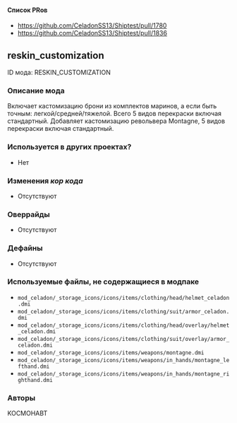 
#### Список PRов

- https://github.com/CeladonSS13/Shiptest/pull/1780
- https://github.com/CeladonSS13/Shiptest/pull/1836
<!--
  Ссылки на PRы, связанные с модом:
  - Создание
  - Большие изменения
-->

<!-- Название мода. Не важно на русском или на английском. -->
## reskin_customization

ID мода: RESKIN_CUSTOMIZATION

### Описание мода

Включает кастомизацию брони из комплектов маринов, а если быть точным: легкой/средней/тяжелой. Всего 5 видов перекраски включая стандартный.
Добавляет кастомизацию револьвера Montagne, 5 видов перекраски включая стандартный.

### Используется в других проектах?

- Нет

### Изменения *кор кода*

- Отсутствуют

### Оверрайды

- Отсутствуют

### Дефайны

- Отсутствуют

### Используемые файлы, не содержащиеся в модпаке

- `mod_celadon/_storage_icons/icons/items/clothing/head/helmet_celadon.dmi`
- `mod_celadon/_storage_icons/icons/items/clothing/suit/armor_celadon.dmi`
- `mod_celadon/_storage_icons/icons/items/clothing/head/overlay/helmet_celadon.dmi`
- `mod_celadon/_storage_icons/icons/items/clothing/suit/overlay/armor_celadon.dmi`
- `mod_celadon/_storage_icons/icons/items/weapons/montagne.dmi`
- `mod_celadon/_storage_icons/icons/items/weapons/in_hands/montagne_lefthand.dmi`
- `mod_celadon/_storage_icons/icons/items/weapons/in_hands/montagne_righthand.dmi`

### Авторы

KOCMOHABT
